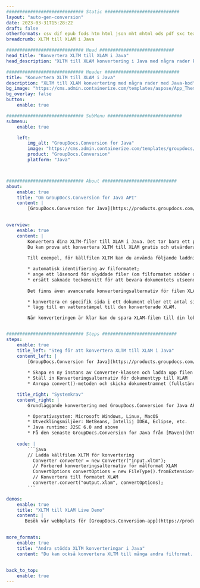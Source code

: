 ```yaml
---
############################# Static ############################
layout: "auto-gen-conversion"
date: 2023-03-31T15:28:22
draft: false
otherformats: csv dif epub fods htm html json mht mhtml ods pdf sxc tex tsv xlam xls xlsb xlsm xlsx xlt xltm xltx xml xps
breadcrumb: XLTM till XLAM i Java

############################# Head ############################
head_title: "Konvertera XLTM till XLAM i Java"
head_description: "XLTM till XLAM konvertering i Java med några rader kod. Konvertera över 160 filformat med hjälp av GroupDocs dokumentkonverterings-API för Java"

############################# Header ############################
title: "Konvertera XLTM till XLAM i Java"
description: "XLTM till XLAM konvertering med några rader med Java-kod"
bg_image: "https://cms.admin.containerize.com/templates/aspose/App_Themes/V3/images/bg/header1.png"
bg_overlay: false
button:
    enable: true

############################# SubMenu ############################
submenu:
    enable: true

    left:
        img_alt: "GroupDocs.Conversion for Java"
        image: "https://cms.admin.containerize.com/templates/groupdocs/images/product-logos/90x90-noborder/groupdocs-conversion-java.png"
        product: "GroupDocs.Conversion"
        platform: "Java"



############################# About ############################
about:
    enable: true
    title: "Om GroupDocs.Conversion for Java API"
    content: |
        [GroupDocs.Conversion for Java](https://products.groupdocs.com/conversion/java/) är ett avancerat filformatkonverterings-API för konvertering mellan populära bild- och dokumentformat som Microsoft Office, OpenDocument, PDF, HTML, e-post, CAD. och mycket mer med bara några rader kod. Det inbyggda API:t upptäcker automatiskt formaten för originaldokumenten och erbjuder många alternativ för att anpassa de konverterade dokumenten. Tillsammans med funktionen att extrahera information från ett dokument, stöder den också cachelagring av konverteringsresultaten till den lokala disken som standard. Men alla typer av cachelagring kan stödjas genom att implementera lämpliga gränssnitt - Amazon S3, Dropbox, Google Drive, Windows Azure, Reddis eller andra.
    

overview:
    enable: true
    content: |
        Konvertera dina XLTM-filer till XLAM i Java. Det tar bara ett par rader med Java-kod på valfri plattform, som Windows, Linux, macOS.
        Du kan prova att konvertera XLTM till XLAM gratis och utvärdera kvaliteten på konverteringsresultaten. Tillsammans med enkla filkonverteringsskript kan du prova mer sofistikerade alternativ för att ladda källfilen XLTM och lagra XLAM-utdata. 
        
        Till exempel, för källfilen XLTM kan du använda följande laddningsalternativ:

        * automatisk identifiering av filformatet;
        * ange ett lösenord för skyddade filer (om filformatet stöder det);
        * ersätt saknade teckensnitt för att bevara dokumentets utseende.
        
        Det finns även avancerade konverteringsalternativ för filen XLAM:

        * konvertera en specifik sida i ett dokument eller ett antal sidor;
        * lägg till en vattenstämpel till den konverterade XLAM.

        När konverteringen är klar kan du spara XLAM-filen till din lokala filsökväg eller till tredje parts lagring såsom FTP, Amazon S3, Google Drive, Dropbox etc. Observera - för att konvertera XLTM till XLAM behöver du inte installera någon ytterligare programvara, såsom MS Office, Open Office, Adobe Acrobat Reader etc.


############################# Steps ############################
steps:
    enable: true
    title_left: "Steg för att konvertera XLTM till XLAM i Java"
    content_left: |
        [GroupDocs.Conversion for Java](https://products.groupdocs.com/conversion/java/) låter utvecklare enkelt konvertera XLTM fil till XLAM med några rader kod.
        
        * Skapa en ny instans av Converter-klassen och ladda upp filen XLTM med den fullständiga sökvägen
        * Ställ in Konverteringsalternativ för dokumenttyp till XLAM
        * Anropa convert()-metoden och skicka dokumentnamnet (fullständig sökväg) och formatet (XLAM) som en parameter

    title_right: "Systemkrav"
    content_right: |
        Grundläggande konvertering med GroupDocs.Conversion for Java API kan göras med bara några rader kod. Våra API:er stöds på alla större plattformar och operativsystem. Innan du kör koden nedan, se till att du har följande förutsättningar installerade på ditt system.

        * Operativsystem: Microsoft Windows, Linux, MacOS
        * Utvecklingsmiljöer: NetBeans, Intellij IDEA, Eclipse, etc.
        * Java runtime: J2SE 6.0 and above
        * Få den senaste GroupDocs.Conversion for Java från [Maven](https://repository.groupdocs.com/webapp/#/artifacts/browse/tree/General/repo/com/groupdocs/groupdocs-conversion)
         
    code: |
        ```java    
        // Ladda källfilen XLTM för konvertering
          Converter converter = new Converter("input.xltm");
          // Förbered konverteringsalternativ för målformat XLAM
          ConvertOptions convertOptions = new FileType().fromExtension("xlam").getConvertOptions();
          // Konvertera till formatet XLAM
          converter.convert("output.xlam", convertOptions);
        ```

demos:
    enable: true
    title: "XLTM till XLAM Live Demo"
    content: |
       Besök vår webbplats för [GroupDocs.Conversion-app](https://products.groupdocs.app/conversion/family) och försök konvertera XLTM till XLAM nu. Den kostnadsfria demon har följande fördelar
          

more_formats:
    enable: true
    title: "Andra stödda XLTM konverteringar i Java"
    content: "Du kan också konvertera XLTM till många andra filformat. Se listan nedan."
       
       
back_to_top:
    enable: true
---
```

